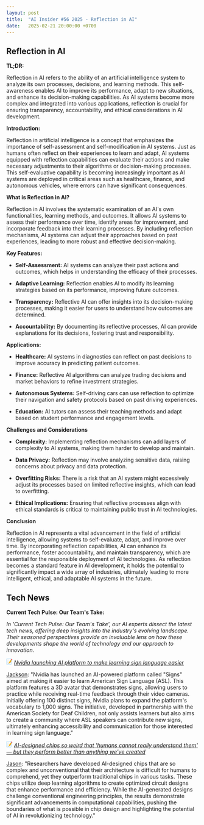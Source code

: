```yaml
---
layout: post
title:  "AI Insider #56 2025 - Reflection in AI"
date:   2025-02-21 20:00:00 +0700
---
```


## Reflection in AI

**TL;DR:** 

Reflection in AI refers to the ability of an artificial intelligence system to analyze its own processes, decisions, and learning methods. This self-awareness enables AI to improve its performance, adapt to new situations, and enhance its decision-making capabilities. As AI systems become more complex and integrated into various applications, reflection is crucial for ensuring transparency, accountability, and ethical considerations in AI development.


__Introduction:__

Reflection in artificial intelligence is a concept that emphasizes the importance of self-assessment and self-modification in AI systems. Just as humans often reflect on their experiences to learn and adapt, AI systems equipped with reflection capabilities can evaluate their actions and make necessary adjustments to their algorithms or decision-making processes. This self-evaluative capability is becoming increasingly important as AI systems are deployed in critical areas such as healthcare, finance, and autonomous vehicles, where errors can have significant consequences.

__What is Reflection in AI?__

Reflection in AI involves the systematic examination of an AI's own functionalities, learning methods, and outcomes. It allows AI systems to assess their performance over time, identify areas for improvement, and incorporate feedback into their learning processes. By including reflection mechanisms, AI systems can adjust their approaches based on past experiences, leading to more robust and effective decision-making.

__Key Features:__

* **Self-Assessment:** AI systems can analyze their past actions and outcomes, which helps in understanding the efficacy of their processes.

* **Adaptive Learning:** Reflection enables AI to modify its learning strategies based on its performance, improving future outcomes.

* **Transparency:** Reflective AI can offer insights into its decision-making processes, making it easier for users to understand how outcomes are determined.

* **Accountability:** By documenting its reflective processes, AI can provide explanations for its decisions, fostering trust and responsibility.


__Applications:__

* **Healthcare:** AI systems in diagnostics can reflect on past decisions to improve accuracy in predicting patient outcomes.

* **Finance:** Reflective AI algorithms can analyze trading decisions and market behaviors to refine investment strategies.

* **Autonomous Systems:** Self-driving cars can use reflection to optimize their navigation and safety protocols based on past driving experiences.

* **Education:** AI tutors can assess their teaching methods and adapt based on student performance and engagement levels.

__Challenges and Considerations__

* **Complexity:** Implementing reflection mechanisms can add layers of complexity to AI systems, making them harder to develop and maintain.

* **Data Privacy:** Reflection may involve analyzing sensitive data, raising concerns about privacy and data protection.

* **Overfitting Risks:** There is a risk that an AI system might excessively adjust its processes based on limited reflective insights, which can lead to overfitting.

* **Ethical Implications:** Ensuring that reflective processes align with ethical standards is critical to maintaining public trust in AI technologies.


__Conclusion__

Reflection in AI represents a vital advancement in the field of artificial intelligence, allowing systems to self-evaluate, adapt, and improve over time. By incorporating reflection capabilities, AI can enhance its performance, foster accountability, and maintain transparency, which are essential for the responsible deployment of AI technologies. As reflection becomes a standard feature in AI development, it holds the potential to significantly impact a wide array of industries, ultimately leading to more intelligent, ethical, and adaptable AI systems in the future.



## Tech News

__Current Tech Pulse: Our Team's Take:__

*In 'Current Tech Pulse: Our Team's Take', our AI experts dissect the latest tech news, offering deep insights into the industry's evolving landscape. Their seasoned perspectives provide an invaluable lens on how these developments shape the world of technology and our approach to innovation.*


![memo](/assets/images/memo16.png) *[Nvidia launching AI platform to make learning sign language easier](https://www.msn.com/en-ca/news/technology/nvidia-launching-ai-platform-to-make-learning-sign-language-easier/ar-AA1zrOTX?ocid=BingNewsVerp)*

[Jackson](https://www.linkedin.com/in/jackson-cates-315a0b1ab/): "Nvidia has launched an AI-powered platform called "Signs" aimed at making it easier to learn American Sign Language (ASL). This platform features a 3D avatar that demonstrates signs, allowing users to practice while receiving real-time feedback through their video cameras. Initially offering 100 distinct signs, Nvidia plans to expand the platform's vocabulary to 1,000 signs. The initiative, developed in partnership with the American Society for Deaf Children, not only assists learners but also aims to create a community where ASL speakers can contribute new signs, ultimately enhancing accessibility and communication for those interested in learning sign language."

![memo](/assets/images/memo16.png) *[AI-designed chips so weird that 'humans cannot really understand them' — but they perform better than anything we've created](https://www.msn.com/en-us/news/technology/ai-designed-chips-so-weird-that-humans-cannot-really-understand-them-but-they-perform-better-than-anything-we-ve-created/ar-AA1zrYo6?ocid=BingNewsVerp)*

[Jason](https://www.linkedin.com/in/jason-bengtson-b8a9a83b): "Researchers have developed AI-designed chips that are so complex and unconventional that their architecture is difficult for humans to comprehend, yet they outperform traditional chips in various tasks. These chips utilize deep learning algorithms to create optimized circuit designs that enhance performance and efficiency. While the AI-generated designs challenge conventional engineering principles, the results demonstrate significant advancements in computational capabilities, pushing the boundaries of what is possible in chip design and highlighting the potential of AI in revolutionizing technology."

